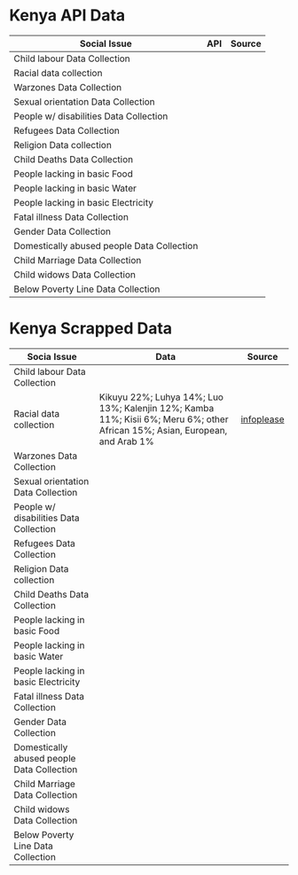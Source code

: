 # Kenya API Data
| Social Issue  |  API | Source |
|---|---|---|
| Child labour Data Collection |  |  |
| Racial data collection |  |  |
| Warzones Data Collection |  |  |
| Sexual orientation Data Collection|  |  |
| People w/ disabilities Data Collection |  |  |
| Refugees Data Collection |  |  |
| Religion Data collection |  |  |
| Child Deaths Data Collection |  |  |
| People lacking in basic Food |  |  |
| People lacking in basic Water |  |  |
| People lacking in basic Electricity |  |  |
| Fatal illness Data Collection |  |  |
| Gender Data Collection |  |  |
| Domestically abused people Data Collection |  |  |
| Child Marriage Data Collection |  |  |
| Child widows Data Collection |  |  |
| Below Poverty Line Data Collection |  |  |

# Kenya Scrapped Data
| Socia Issue  |  Data | Source | 
|---|---|---|
| Child labour Data Collection |  |  |
| Racial data collection | Kikuyu 22%; Luhya 14%; Luo 13%; Kalenjin 12%; Kamba 11%; Kisii 6%; Meru 6%; other African 15%; Asian, European, and Arab 1% | [infoplease](https://www.infoplease.com/ethnicity-and-race-countries) |
| Warzones Data Collection |  |  |
| Sexual orientation Data Collection|  |  |
| People w/ disabilities Data Collection |  |  |
| Refugees Data Collection |  |  |
| Religion Data collection |  |  |
| Child Deaths Data Collection |  |  |
| People lacking in basic Food |  |  |
| People lacking in basic Water |  |  |
| People lacking in basic Electricity |  |  |
| Fatal illness Data Collection |  |  |
| Gender Data Collection |  |  |
| Domestically abused people Data Collection |  |  |
| Child Marriage Data Collection |  |  |
| Child widows Data Collection |  |  |
| Below Poverty Line Data Collection |  |  |
